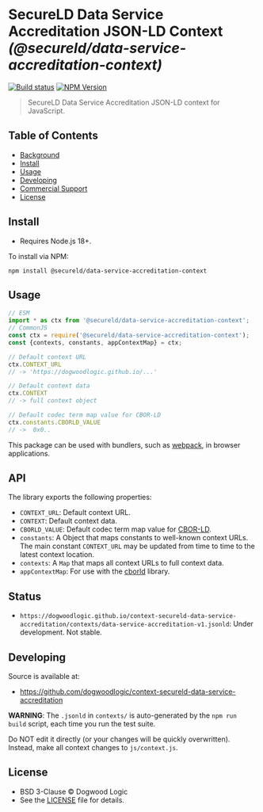 # SecureLD Data Service Accreditation JSON-LD Context _(@secureld/data-service-accreditation-context)_

[![Build status](https://img.shields.io/github/actions/workflow/status/dogwoodlogic/context-secureld-data-service-accreditation/main.yml)](https://github.com/dogwoodlogic/context-secureld-data-service-accreditation/actions/workflow/main.yml)
[![NPM Version](https://img.shields.io/npm/v/@secureld/data-service-accreditation-context.svg)](https://npm.im/@secureld/data-service-accreditation-context)

> SecureLD Data Service Accreditation JSON-LD context for JavaScript.

## Table of Contents

- [Background](#background)
- [Install](#install)
- [Usage](#usage)
- [Developing](#developing)
- [Commercial Support](#commercial-support)
- [License](#license)

## Install

- Requires Node.js 18+.

To install via NPM:

```
npm install @secureld/data-service-accreditation-context
```

## Usage

```js
// ESM
import * as ctx from '@secureld/data-service-accreditation-context';
// CommonJS
const ctx = require('@secureld/data-service-accreditation-context');
const {contexts, constants, appContextMap} = ctx;

// Default context URL
ctx.CONTEXT_URL
// -> 'https://dogwoodlogic.github.io/...'

// Default context data
ctx.CONTEXT
// -> full context object

// Default codec term map value for CBOR-LD
ctx.constants.CBORLD_VALUE
// ->  0x0..
```

This package can be used with bundlers, such as [webpack][], in browser
applications.

## API

The library exports the following properties:
- `CONTEXT_URL`: Default context URL.
- `CONTEXT`: Default context data.
- `CBORLD_VALUE`: Default codec term map value for [CBOR-LD][].
- `constants`: A Object that maps constants to well-known context URLs. The
  main constant `CONTEXT_URL` may be updated from time to time to the
  latest context location.
- `contexts`: A `Map` that maps all context URLs to full context data.
- `appContextMap`: For use with the [cborld][] library.

## Status

- `https://dogwoodlogic.github.io/context-secureld-data-service-accreditation/contexts/data-service-accreditation-v1.jsonld`: Under development. Not stable.

## Developing

Source is available at:
- https://github.com/dogwoodlogic/context-secureld-data-service-accreditation

**WARNING**: The `.jsonld` in `contexts/` is auto-generated by the `npm run
build` script, each time you run the test suite.

Do NOT edit it directly (or your changes will be quickly overwritten).
Instead, make all context changes to `js/context.js`.

## License

- BSD 3-Clause © Dogwood Logic
- See the [LICENSE](./LICENSE) file for details.

[CBOR-LD]: https://digitalbazaar.github.io/cbor-ld-spec/
[cborld]: https://github.com/digitalbazaar/cborld
[webpack]: https://webpack.js.org/

